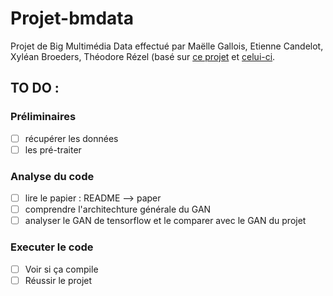# Projet-bmdata
Projet de Big Multimédia Data effectué par Maëlle Gallois, Etienne Candelot, Xyléan Broeders, Théodore Rézel (basé sur [ce projet](https://github.com/hnjiakai/BeautyGAN) et [celui-ci](https://github.com/baldFemale/beautyGAN-tf-Implement).

## TO DO :
### Préliminaires
- [ ] récupérer les données
- [ ] les pré-traiter

### Analyse du code
- [ ] lire le papier : README --> paper
- [ ] comprendre l'architechture générale du GAN
- [ ] analyser le GAN de tensorflow et le comparer avec le GAN du projet

### Executer le code
- [ ] Voir si ça compile
- [ ] Réussir le projet
